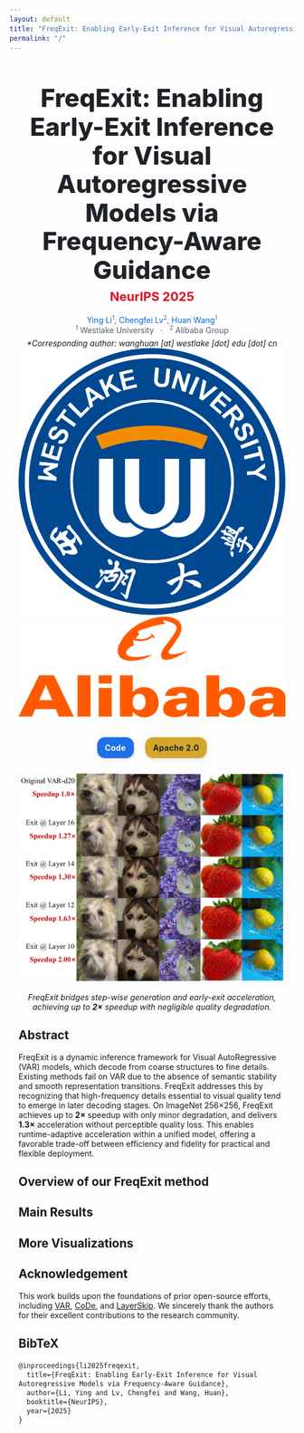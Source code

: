 ```yaml
---
layout: default
title: "FreqExit: Enabling Early-Exit Inference for Visual Autoregressive Models via Frequency-Aware Guidance"
permalink: "/"
---
```


<!-- ===== Fonts & minimal style (works on GitHub Pages) ===== -->
<link rel="preconnect" href="https://fonts.googleapis.com">
<link href="https://fonts.googleapis.com/css2?family=Inter:wght@400;600;800&display=swap" rel="stylesheet">
<style>
  :root{
    --text:#1f2328; --muted:#57606a; --accent:#1f6feb; --pill:#2f363d; --gold:#d4a72c;
    --maxw:1100px;
  }
  body{font-family:"Inter",-apple-system,BlinkMacSystemFont,"Segoe UI",Roboto,Helvetica,Arial,"Apple Color Emoji","Segoe UI Emoji";}
  .wrap{max-width:var(--maxw); margin:0 auto; padding:24px 16px 48px;}
  .title{font-size:44px; font-weight:800; line-height:1.15; text-align:center; color:var(--text); margin:18px 0 8px;}
  .venue{font-size:22px; font-weight:700; color:#d12; text-align:center; margin:4px 0 18px;}
  .authors,.affils{ text-align:center; color:var(--muted); }
  .authors a{ color:#0969da; text-decoration:none; }
  .authors a:hover{ text-decoration:underline; }
  sup{font-size:.75em}
  .badges{ text-align:center; margin:26px 0 20px;}
  .badge{
    display:inline-block; margin:6px 8px; padding:10px 14px; border-radius:14px;
    background:var(--pill); color:#fff; font-weight:700; letter-spacing:.3px;
    text-decoration:none; box-shadow:0 2px 6px rgba(0,0,0,.12);
  }
  .badge.blue{ background:var(--accent);}
  .badge.gold{ background:var(--gold); color:#1f2328;}
  .center{ text-align:center;}

  img.hero{
    max-width:420px;  
    width:100%;
    border-radius:10px;
    box-shadow:0 8px 24px rgba(0,0,0,.08);
  }
</style>

<div class="wrap">

  <h1 class="title">FreqExit: Enabling Early-Exit Inference for Visual Autoregressive Models via Frequency-Aware Guidance</h1>
  <div class="venue">NeurIPS 2025</div>

  <div class="authors">
    <a>Ying Li</a><sup>1</sup>,
    <a>Chengfei Lv</a><sup>2</sup>,
    <a>Huan Wang</a><sup>1</sup>
  </div>

  <div class="affils">
    <sup>1</sup> Westlake University &nbsp;&nbsp;·&nbsp;&nbsp;
    <sup>2</sup> Alibaba Group
  </div>

  <div class="center" style="margin-top:6px;">
    <em>*Corresponding author: wanghuan [at] westlake [dot] edu [dot] cn</em>
  </div>

  <div class="logos">
    <img src="Figures/westlake.png" alt="Westlake University logo">
    <img src="Figures/Alibaba-group.png" alt="Alibaba Group logo">
  </div>

  <div class="badges">
    <a class="badge blue" href="https://github.com/NeuraLiying/FreqExit">Code</a>
    <a class="badge gold" href="https://opensource.org/license/apache-2-0">Apache&nbsp;2.0</a>
  </div>

  <div class="center">
    <img class="hero" src="Figures/supplementary_generation.png" alt="FreqExit overview figure">
    <p><em>FreqExit bridges step-wise generation and early-exit acceleration, achieving up to <strong>2×</strong> speedup with negligible quality degradation.</em></p>
  </div>

  <!-- ===== Sections written in pure HTML so they always render correctly ===== -->
  <div class="section">
    <h2>Abstract</h2>
    <p>
      FreqExit is a dynamic inference framework for Visual AutoRegressive (VAR) models, which decode from coarse
      structures to fine details. Existing methods fail on VAR due to the absence of semantic stability and smooth
      representation transitions. FreqExit addresses this by recognizing that high-frequency details essential to
      visual quality tend to emerge in later decoding stages. On ImageNet 256×256, FreqExit achieves up to
      <b>2×</b> speedup with only minor degradation, and delivers <b>1.3×</b> acceleration without perceptible quality
      loss. This enables runtime-adaptive acceleration within a unified model, offering a favorable trade-off between
      efficiency and fidelity for practical and flexible deployment.
    </p>
  </div>

  <div class="section">
    <h2>Overview of our FreqExit method</h2>
    <p><!-- TODO: add method overview text/figure here --></p>
  </div>

  <div class="section">
    <h2>Main Results</h2>
    <p><!-- TODO: add main results table/figures here --></p>
  </div>

  <div class="section">
    <h2>More Visualizations</h2>
    <p><!-- TODO: add more qualitative results here --></p>
  </div>

  <div class="section">
    <h2>Acknowledgement</h2>
    <p>
      This work builds upon the foundations of prior open-source efforts,
      including <a href="https://github.com/FoundationVision/VAR">VAR</a>,
      <a href="https://github.com/czg1225/CoDe">CoDe</a>, and
      <a href="https://github.com/facebookresearch/LayerSkip">LayerSkip</a>.
      We sincerely thank the authors for their excellent contributions to the research community.
    </p>
  </div>

  <div class="section">
    <h2>BibTeX</h2>
    <pre><code class="language-bibtex">@inproceedings{li2025freqexit,
  title={FreqExit: Enabling Early-Exit Inference for Visual Autoregressive Models via Frequency-Aware Guidance},
  author={Li, Ying and Lv, Chengfei and Wang, Huan},
  booktitle={NeurIPS},
  year={2025}
}</code></pre>
  </div>

</div> <!-- /wrap -->
